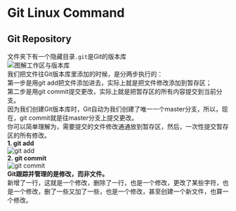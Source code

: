 # Git Linux Command
## Git Repository
文件夹下有一个隐藏目录`.git`是Git的版本库</br>
![图解工作区与版本库](https://www.liaoxuefeng.com/files/attachments/919020037470528/0)</br>
我们把文件往Git版本库里添加的时候，是分两步执行的：</br>
第一步是用git add把文件添加进去，实际上就是把文件修改添加到暂存区；</br>
第二步是用git commit提交更改，实际上就是把暂存区的所有内容提交到当前分支。</br>
因为我们创建Git版本库时，Git自动为我们创建了唯一一个master分支，所以，现在，git commit就是往master分支上提交更改。</br>
你可以简单理解为，需要提交的文件修改通通放到暂存区，然后，一次性提交暂存区的所有修改。</br>
**1. git add**</br>
![git add](https://www.liaoxuefeng.com/files/attachments/919020074026336/0)</br>
**2. git commit**<br>
![git commit](https://www.liaoxuefeng.com/files/attachments/919020100829536/0)</br>
**Git跟踪并管理的是修改，而非文件。**</br>
新增了一行，这就是一个修改，删除了一行，也是一个修改，更改了某些字符，也是一个修改，删了一些又加了一些，也是一个修改，甚至创建一个新文件，也算一个修改。</br>
